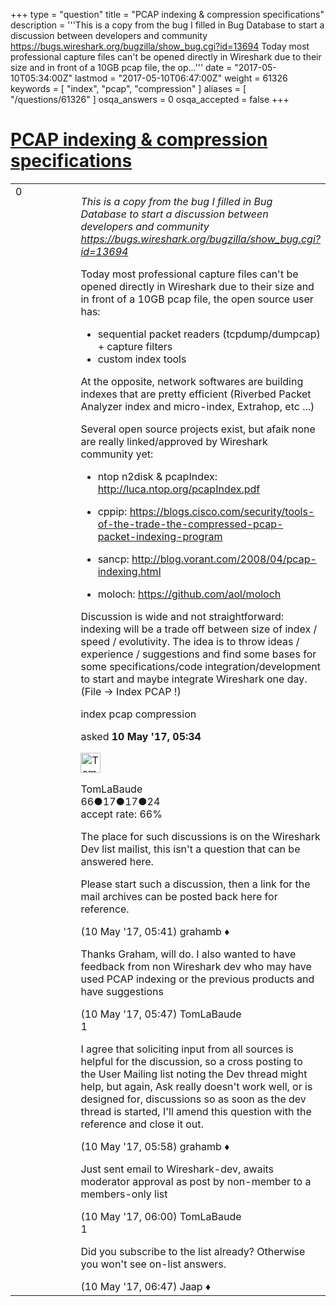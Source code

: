+++
type = "question"
title = "PCAP indexing &amp; compression specifications"
description = '''This is a copy from the bug I filled in Bug Database to start a discussion between developers and community https://bugs.wireshark.org/bugzilla/show_bug.cgi?id=13694 Today most professional capture files can&#x27;t be opened directly in Wireshark due to their size and in front of a 10GB pcap file, the op...'''
date = "2017-05-10T05:34:00Z"
lastmod = "2017-05-10T06:47:00Z"
weight = 61326
keywords = [ "index", "pcap", "compression" ]
aliases = [ "/questions/61326" ]
osqa_answers = 0
osqa_accepted = false
+++

<div class="headNormal">

# [PCAP indexing & compression specifications](/questions/61326/pcap-indexing-compression-specifications)

</div>

<div id="main-body">

<div id="askform">

<table id="question-table" style="width:100%;"><colgroup><col style="width: 50%" /><col style="width: 50%" /></colgroup><tbody><tr class="odd"><td style="width: 30px; vertical-align: top"><div class="vote-buttons"><span id="post-61326-upvote" class="ajax-command post-vote up" rel="nofollow" title="I like this post (click again to cancel)"> </span><div id="post-61326-score" class="post-score" title="current number of votes">0</div><span id="post-61326-downvote" class="ajax-command post-vote down" rel="nofollow" title="I dont like this post (click again to cancel)"> </span> <span id="favorite-mark" class="ajax-command favorite-mark" rel="nofollow" title="mark/unmark this question as favorite (click again to cancel)"> </span><div id="favorite-count" class="favorite-count"></div></div></td><td><div id="item-right"><div class="question-body"><p><em>This is a copy from the bug I filled in Bug Database to start a discussion between developers and community <a href="https://bugs.wireshark.org/bugzilla/show_bug.cgi?id=13694">https://bugs.wireshark.org/bugzilla/show_bug.cgi?id=13694</a></em></p><p>Today most professional capture files can't be opened directly in Wireshark due to their size and in front of a 10GB pcap file, the open source user has:</p><ul><li>sequential packet readers (tcpdump/dumpcap) + capture filters</li><li>custom index tools</li></ul><p>At the opposite, network softwares are building indexes that are pretty efficient (Riverbed Packet Analyzer index and micro-index, Extrahop, etc ...)</p><p>Several open source projects exist, but afaik none are really linked/approved by Wireshark community yet:</p><ul><li><p>ntop n2disk &amp; pcapIndex: <a href="http://luca.ntop.org/pcapIndex.pdf">http://luca.ntop.org/pcapIndex.pdf</a></p></li><li><p>cppip: <a href="https://blogs.cisco.com/security/tools-of-the-trade-the-compressed-pcap-packet-indexing-program">https://blogs.cisco.com/security/tools-of-the-trade-the-compressed-pcap-packet-indexing-program</a></p></li><li><p>sancp: <a href="http://blog.vorant.com/2008/04/pcap-indexing.html">http://blog.vorant.com/2008/04/pcap-indexing.html</a></p></li><li><p>moloch: <a href="https://github.com/aol/moloch">https://github.com/aol/moloch</a></p></li></ul><p>Discussion is wide and not straightforward: indexing will be a trade off between size of index / speed / evolutivity. The idea is to throw ideas / experience / suggestions and find some bases for some specifications/code integration/development to start and maybe integrate Wireshark one day. (File -&gt; Index PCAP !)</p></div><div id="question-tags" class="tags-container tags"><span class="post-tag tag-link-index" rel="tag" title="see questions tagged &#39;index&#39;">index</span> <span class="post-tag tag-link-pcap" rel="tag" title="see questions tagged &#39;pcap&#39;">pcap</span> <span class="post-tag tag-link-compression" rel="tag" title="see questions tagged &#39;compression&#39;">compression</span></div><div id="question-controls" class="post-controls"></div><div class="post-update-info-container"><div class="post-update-info post-update-info-user"><p>asked <strong>10 May '17, 05:34</strong></p><img src="https://secure.gravatar.com/avatar/822be38630e1b9b5a1505f259322c63b?s=32&amp;d=identicon&amp;r=g" class="gravatar" width="32" height="32" alt="TomLaBaude&#39;s gravatar image" /><p><span>TomLaBaude</span><br />
<span class="score" title="66 reputation points">66</span><span title="17 badges"><span class="badge1">●</span><span class="badgecount">17</span></span><span title="17 badges"><span class="silver">●</span><span class="badgecount">17</span></span><span title="24 badges"><span class="bronze">●</span><span class="badgecount">24</span></span><br />
<span class="accept_rate" title="Rate of the user&#39;s accepted answers">accept rate:</span> <span title="TomLaBaude has 2 accepted answers">66%</span></p></div></div><div id="comments-container-61326" class="comments-container"><span id="61327"></span><div id="comment-61327" class="comment"><div id="post-61327-score" class="comment-score"></div><div class="comment-text"><p>The place for such discussions is on the Wireshark Dev list mailist, this isn't a question that can be answered here.</p><p>Please start such a discussion, then a link for the mail archives can be posted back here for reference.</p></div><div id="comment-61327-info" class="comment-info"><span class="comment-age">(10 May '17, 05:41)</span> <span class="comment-user userinfo">grahamb ♦</span></div></div><span id="61330"></span><div id="comment-61330" class="comment"><div id="post-61330-score" class="comment-score"></div><div class="comment-text"><p>Thanks Graham, will do. I also wanted to have feedback from non Wireshark dev who may have used PCAP indexing or the previous products and have suggestions</p></div><div id="comment-61330-info" class="comment-info"><span class="comment-age">(10 May '17, 05:47)</span> <span class="comment-user userinfo">TomLaBaude</span></div></div><span id="61332"></span><div id="comment-61332" class="comment"><div id="post-61332-score" class="comment-score">1</div><div class="comment-text"><p>I agree that soliciting input from all sources is helpful for the discussion, so a cross posting to the User Mailing list noting the Dev thread might help, but again, Ask really doesn't work well, or is designed for, discussions so as soon as the dev thread is started, I'll amend this question with the reference and close it out.</p></div><div id="comment-61332-info" class="comment-info"><span class="comment-age">(10 May '17, 05:58)</span> <span class="comment-user userinfo">grahamb ♦</span></div></div><span id="61333"></span><div id="comment-61333" class="comment"><div id="post-61333-score" class="comment-score"></div><div class="comment-text"><p>Just sent email to Wireshark-dev, awaits moderator approval as post by non-member to a members-only list</p></div><div id="comment-61333-info" class="comment-info"><span class="comment-age">(10 May '17, 06:00)</span> <span class="comment-user userinfo">TomLaBaude</span></div></div><span id="61335"></span><div id="comment-61335" class="comment"><div id="post-61335-score" class="comment-score">1</div><div class="comment-text"><p>Did you subscribe to the list already? Otherwise you won't see on-list answers.</p></div><div id="comment-61335-info" class="comment-info"><span class="comment-age">(10 May '17, 06:47)</span> <span class="comment-user userinfo">Jaap ♦</span></div></div></div><div id="comment-tools-61326" class="comment-tools"></div><div class="clear"></div><div id="comment-61326-form-container" class="comment-form-container"></div><div class="clear"></div></div></td></tr></tbody></table>

</div>

</div>


